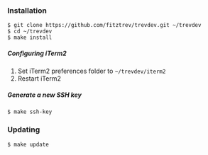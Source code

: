 ### Installation

```
$ git clone https://github.com/fitztrev/trevdev.git ~/trevdev
$ cd ~/trevdev
$ make install
```

##### Configuring iTerm2

1. Set iTerm2 preferences folder to `~/trevdev/iterm2`
2. Restart iTerm2

##### Generate a new SSH key

```
$ make ssh-key
```

### Updating

```
$ make update
```
